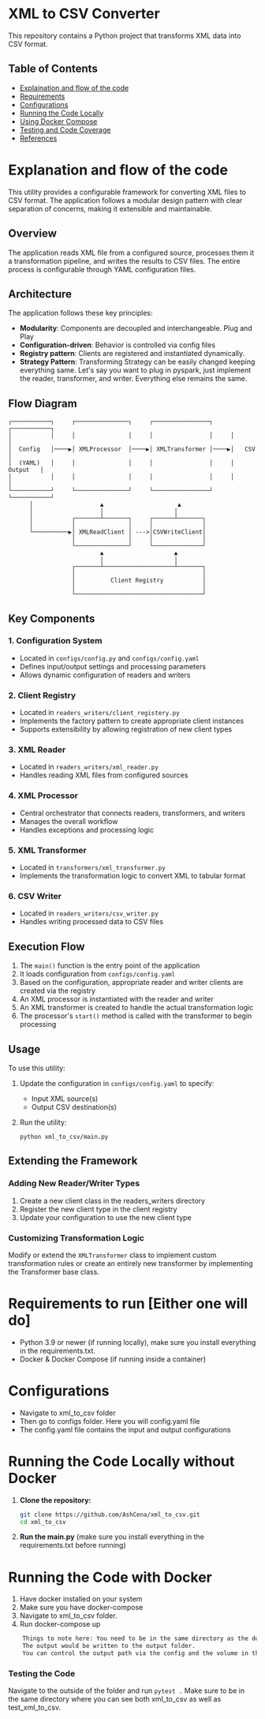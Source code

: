 # XML to CSV Converter

This repository contains a Python project that transforms XML data into CSV format.

## Table of Contents

- [Explaination and flow of the code](#Explanation)
- [Requirements](#Requirements)
- [Configurations](#Configurations)
- [Running the Code Locally](#Running-the-code-locally)
- [Using Docker Compose](#using-docker-compose)
- [Testing and Code Coverage](#testing-and-code-coverage)
- [References](#References)

# Explanation and flow of the code 

  This utility provides a configurable framework for converting XML files to CSV format. The application follows a modular design pattern with clear separation of concerns, making it extensible and maintainable.
  
  ## Overview
  
  The application reads XML file from a configured source, processes them it a transformation pipeline, and writes the results to CSV files. The entire process is configurable through YAML configuration files.
  
  ## Architecture
  
  The application follows these key principles:
  - **Modularity**: Components are decoupled and interchangeable. Plug and Play
  - **Configuration-driven**: Behavior is controlled via config files
  - **Registry pattern**: Clients are registered and instantiated dynamically.
  - **Strategy Pattern**: Transforming Strategy can be easily changed keeping everything same. Let's say you want to plug in pyspark, just implement the reader,  transformer, and writer. Everything else remains the same.
  
  ## Flow Diagram
  
  ```
  ┌───────────┐     ┌───────────────┐     ┌────────────────┐     ┌───────────┐
  │           │     │               │     │                │     │           │
  │  Config   │────▶│ XMLProcessor  │────▶│ XMLTransformer │────▶│   CSV     │
  │  (YAML)   │     │               │     │                │     │  Output   │
  │           │     │               │     │                │     │           │
  └───────────┘     └───────────────┘     └────────────────┘     └───────────┘
        │                   ▲                     ▲
        │                   │                    │
        │           ┌───────┴───────┐     ┌──────┴───────┐
        │           │               │     │              │
        └──────────▶│ XMLReadClient │ --->│CSVWriteClient│
                    │               │     │              │
                    └───────────────┘     └──────────────┘
                            ▲                    ▲
                            │                    │
                    ┌───────┴────────────────────┴───────┐
                    │                                    │
                    │          Client Registry           │
                    │                                    │
                    └────────────────────────────────────┘
  ```
  
  ## Key Components
  
  ### 1. Configuration System
  
  - Located in `configs/config.py` and `configs/config.yaml`
  - Defines input/output settings and processing parameters
  - Allows dynamic configuration of readers and writers
  
  ### 2. Client Registry
  
  - Located in `readers_writers/client_registery.py`
  - Implements the factory pattern to create appropriate client instances
  - Supports extensibility by allowing registration of new client types
  
  ### 3. XML Reader
  
  - Located in `readers_writers/xml_reader.py`
  - Handles reading XML files from configured sources
  
  ### 4. XML Processor
  
  - Central orchestrator that connects readers, transformers, and writers
  - Manages the overall workflow
  - Handles exceptions and processing logic
  
  ### 5. XML Transformer
  
  - Located in `transformers/xml_transformer.py`
  - Implements the transformation logic to convert XML to tabular format
  
  ### 6. CSV Writer
  
  - Located in `readers_writers/csv_writer.py`
  - Handles writing processed data to CSV files
  
  ## Execution Flow
  
  1. The `main()` function is the entry point of the application
  2. It loads configuration from `configs/config.yaml`
  3. Based on the configuration, appropriate reader and writer clients are created via the registry
  4. An XML processor is instantiated with the reader and writer
  5. An XML transformer is created to handle the actual transformation logic
  6. The processor's `start()` method is called with the transformer to begin processing
  
  ## Usage
  
  To use this utility:
  
  1. Update the configuration in `configs/config.yaml` to specify:
     - Input XML source(s)
     - Output CSV destination(s)
  
  2. Run the utility:
     ```
     python xml_to_csv/main.py
     ```
  
  ## Extending the Framework
  
  ### Adding New Reader/Writer Types
  
  1. Create a new client class in the readers_writers directory
  2. Register the new client type in the client registry
  3. Update your configuration to use the new client type
  
  ### Customizing Transformation Logic
  
  Modify or extend the `XMLTransformer` class to implement custom transformation rules or create an entirely new transformer by implementing the Transformer base class.

# Requirements to run [Either one will do]

- Python 3.9 or newer (if running locally), make sure you install everything in the requirements.txt.
- Docker & Docker Compose (if running inside a container)

# Configurations
- Navigate to xml_to_csv folder
- Then go to configs folder. Here you will config.yaml file
- The config.yaml file contains the input and output configurations

# Running the Code Locally without Docker

1. **Clone the repository:**

   ```bash
   git clone https://github.com/AshCena/xml_to_csv.git
   cd xml_to_csv
2. **Run the main.py** (make sure you install everything in the requirements.txt before running)

# Running the Code  with Docker

1. Have docker installed on your system
2. Make sure you have docker-compose
3. Navigate to xml_to_csv folder.
4. Run docker-compose up
```bash
    Things to note here: You need to be in the same directory as the docker-compose file. 
    The output would be written to the output folder.
    You can control the output path via the config and the volume in the docker-compose.
```

### Testing the Code

Navigate to the outside of the folder and run ```pytest .``` Make sure to be in the same directory where you can see both xml_to_csv as well as test_xml_to_csv.

